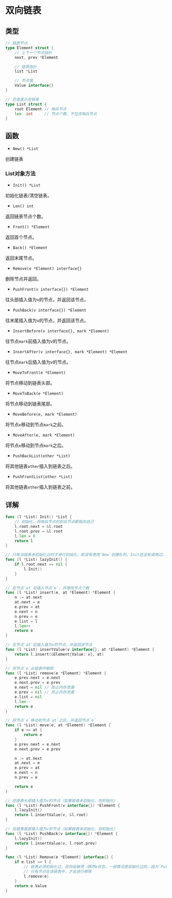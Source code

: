 # 双向链表

## 类型

```go
// 链表节点
type Element struct {
    // 上下一个节点指针
    next, prev *Element

    // 链表指针
    list *List

    // 节点值
    Value interface{}
}

// 空值表示空链表
type List struct {
    root Element // 哨兵节点 
    len  int     // 节点个数，不包含哨兵节点
}
```

## 函数

- `New() *List`

创建链表

### List对象方法

- `Init() *List`

初始化链表/清空链表。

- `Len() int`

返回链表节点个数。

- `Front() *Element`

返回首个节点。

- `Back() *Element`

返回末尾节点。

- `Remove(e *Element) interface{}`

删除节点并返回。

- `PushFront(v interface{}) *Element`

往头部插入值为v的节点，并返回该节点。

- `PushBack(v interface{}) *Element`

往末尾插入值为v的节点，并返回该节点。

- `InsertBefore(v interface{}, mark *Element)`

往节点`mark`前插入值为v的节点。

- `InsertAfter(v interface{}, mark *Element) *Element`

往节点`mark`后插入值为v的节点。

- `MoveToFront(e *Element)`

将节点移动到链表头部。

- `MoveToBack(e *Element)`

将节点移动到链表尾部。

- `MoveBefore(e, mark *Element)`

将节点`e`移动到节点`mark`之前。

- `MoveAfter(e, mark *Element)`

将节点`e`移动到节点`mark`之后。

- `PushBackList(other *List)`

将其他链表`other`插入到链表之后。

- `PushFrontList(other *List)`

将其他链表`other`插入到链表之前。

## 详解

```go
func (l *List) Init() *List {
    // 初始化，将哨兵节点的前后节点都指向自己
    l.root.next = &l.root
    l.root.prev = &l.root
    l.len = 0
    return l
}

// 只有当链表未初始化过时才进行初始化，即没有使用`New`创建队列，Init还没有调用过。
func (l *List) lazyInit() {
    if l.root.next == nil {
        l.Init()
    }
}

// 在节点`at`后插入节点`e`，并增加节点个数
func (l *List) insert(e, at *Element) *Element {
    n := at.next
    at.next = e
    e.prev = at
    e.next = n
    n.prev = e
    e.list = l
    l.len++
    return e
}

// 在节点`at`后插入值为v的节点，并返回该节点
func (l *List) insertValue(v interface{}, at *Element) *Element {
    return l.insert(&Element{Value: v}, at)
}

// 将节点`e`从链表中删除
func (l *List) remove(e *Element) *Element {
    e.prev.next = e.next
    e.next.prev = e.prev
    e.next = nil // 防止内存泄漏
    e.prev = nil // 防止内存泄漏
    e.list = nil
    l.len--
    return e
}

// 将节点`e`移动到节点`at`之后，并返回节点`e`
func (l *List) move(e, at *Element) *Element {
    if e == at {
        return e
    }
    e.prev.next = e.next
    e.next.prev = e.prev

    n := at.next
    at.next = e
    e.prev = at
    e.next = n
    n.prev = e

    return e
}

// 往链表头部插入值为v的节点（如果链表未初始化，则初始化）
func (l *List) PushFront(v interface{}) *Element {
    l.lazyInit()
    return l.insertValue(v, &l.root)
}

// 往链表尾部插入值为v的节点（如果链表未初始化，则初始化）
func (l *List) PushBack(v interface{}) *Element {
    l.lazyInit()
    return l.insertValue(v, l.root.prev)
}

func (l *List) Remove(e *Element) interface{} {
    if e.list == l {
        // 链表必须初始化过，否则会崩溃（既然e存在，一般情况是初始化过的，因为`PushFront`，`PushBack`等都会懒初始化）
        // 只有节点在该链表中，才会进行移除
        l.remove(e)
    }
    return e.Value
}
```
